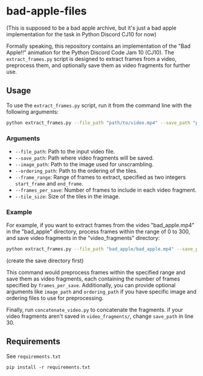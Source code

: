 # bad-apple-files

(This is supposed to be a bad apple archive, but it's just a bad apple implementation for the task in Python Discord CJ10 for now)

Formally speaking, this repository contains an implementation of the "Bad Apple!!" animation for the Python Discord Code Jam 10 (CJ10). The `extract_frames.py` script is designed to extract frames from a video, preprocess them, and optionally save them as video fragments for further use.

## Usage

To use the `extract_frames.py` script, run it from the command line with the following arguments:

```bash
python extract_frames.py --file_path "path/to/video.mp4" --save_path "path/to/save/fragments/" --image_path "path/to/image.png" --ordering_path "path/to/ordering.txt" --frame_range start_frame end_frame --frames_per_save frames_per_save
```

### Arguments

- `--file_path`: Path to the input video file.
- `--save_path`: Path where video fragments will be saved.
- `--image_path`: Path to the image used for unscrambling.
- `--ordering_path`: Path to the ordering of the tiles.
- `--frame_range`: Range of frames to extract, specified as two integers `start_frame` and `end_frame`.
- `--frames_per_save`: Number of frames to include in each video fragment.  
- `--tile_size`: Size of the tiles in the image.  

### Example

For example, if you want to extract frames from the video "bad_apple.mp4" in the "bad_apple" directory, process frames within the range of 0 to 300, and save video fragments in the "video_fragments" directory:

```bash
python extract_frames.py --file_path "bad_apple/bad_apple.mp4" --save_path "video_fragments/" --frame_range 0 300 --image_path "image/great_wave_scrambled.png" --ordering_path "image/great_wave_order.txt" --tile_size 16 16
```
(create the save directory first)  

This command would preprocess frames within the specified range and save them as video fragments, each containing the number of frames specified by `frames_per_save`. Additionally, you can provide optional arguments like `image_path` and `ordering_path` if you have specific image and ordering files to use for preprocessing.  

Finally, run `concatenate_video.py` to concatenate the fragments. if your video fragments aren't saved in `video_fragments/`, change `save_path` in line 30.
## Requirements

See `requirements.txt`

`pip install -r requirements.txt`
